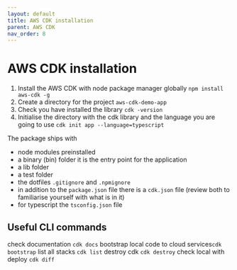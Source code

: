 ```yaml
---
layout: default
title: AWS CDK installation
parent: AWS CDK
nav_order: 8
---
```


# AWS CDK installation

1. Install the AWS CDK with node package manager globally `npm install aws-cdk -g`
2. Create a directory for the project `aws-cdk-demo-app`
3. Check you have installed the library `cdk -version`
4. Initialise the directory with the cdk library and the language you are going to use `cdk init app --language=typescript`

The package ships with

- node modules preinstalled
- a binary (bin) folder it is the entry point for the application
- a lib folder
- a test folder
- the dotfiles `.gitignore` and `.npmignore`
- in addition to the `package.json` file there is a `cdk.json` file (review both to familiarise yourself with what is in it)
- for typescript the `tsconfig.json` file

## Useful CLI commands

check documentation `cdk docs`
bootstrap local code to cloud services`cdk bootstrap`
list all stacks `cdk list`
destroy cdk `cdk destroy`
check local with deploy `cdk diff`
